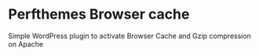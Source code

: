 
# Perfthemes Browser cache

Simple WordPress plugin to activate Browser Cache and Gzip compression on Apache


